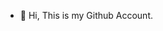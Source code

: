 - 👋 Hi, This is my Github Account.

<!---
angge1295/angge1295 is a ✨ special ✨ repository because its `README.md` (this file) appears on your GitHub profile.
You can click the Preview link to take a look at your changes.
--->
